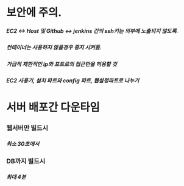 # 보안에 주의.
##### EC2 <-> Host 및 Github <-> jenkins 간의 ssh키는 외부에 노출되지 않도록.
##### 컨테이너는 사용하지 않을경우 중지 시켜둠.
##### 가급적 제한적인 ip와 포트로의 접근만을 허용할 것
##### EC2 사용기, 설치 파트와 config 파트, 웹설정파트로 나누기

# 서버 배포간 다운타임
### 웹서버만 빌드시
##### 최소 30초에서
### DB까지 빌드시
##### 최대 4분
